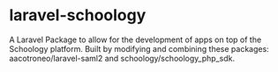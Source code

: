 # laravel-schoology
A Laravel Package to allow for the development of apps on top of the Schoology platform. Built by modifying and combining these packages: aacotroneo/laravel-saml2 and schoology/schoology_php_sdk.
